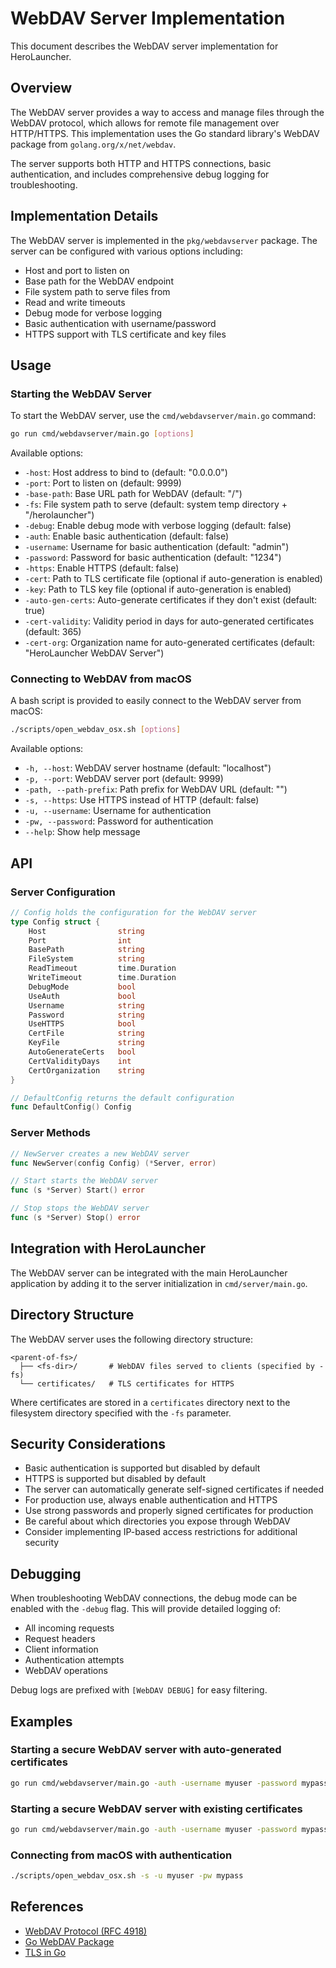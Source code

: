 # WebDAV Server Implementation

This document describes the WebDAV server implementation for HeroLauncher.

## Overview

The WebDAV server provides a way to access and manage files through the WebDAV protocol, which allows for remote file management over HTTP/HTTPS. This implementation uses the Go standard library's WebDAV package from `golang.org/x/net/webdav`.

The server supports both HTTP and HTTPS connections, basic authentication, and includes comprehensive debug logging for troubleshooting.

## Implementation Details

The WebDAV server is implemented in the `pkg/webdavserver` package. The server can be configured with various options including:

- Host and port to listen on
- Base path for the WebDAV endpoint
- File system path to serve files from
- Read and write timeouts
- Debug mode for verbose logging
- Basic authentication with username/password
- HTTPS support with TLS certificate and key files

## Usage

### Starting the WebDAV Server

To start the WebDAV server, use the `cmd/webdavserver/main.go` command:

```bash
go run cmd/webdavserver/main.go [options]
```

Available options:

- `-host`: Host address to bind to (default: "0.0.0.0")
- `-port`: Port to listen on (default: 9999)
- `-base-path`: Base URL path for WebDAV (default: "/")
- `-fs`: File system path to serve (default: system temp directory + "/herolauncher")
- `-debug`: Enable debug mode with verbose logging (default: false)
- `-auth`: Enable basic authentication (default: false)
- `-username`: Username for basic authentication (default: "admin")
- `-password`: Password for basic authentication (default: "1234")
- `-https`: Enable HTTPS (default: false)
- `-cert`: Path to TLS certificate file (optional if auto-generation is enabled)
- `-key`: Path to TLS key file (optional if auto-generation is enabled)
- `-auto-gen-certs`: Auto-generate certificates if they don't exist (default: true)
- `-cert-validity`: Validity period in days for auto-generated certificates (default: 365)
- `-cert-org`: Organization name for auto-generated certificates (default: "HeroLauncher WebDAV Server")

### Connecting to WebDAV from macOS

A bash script is provided to easily connect to the WebDAV server from macOS:

```bash
./scripts/open_webdav_osx.sh [options]
```

Available options:

- `-h, --host`: WebDAV server hostname (default: "localhost")
- `-p, --port`: WebDAV server port (default: 9999)
- `-path, --path-prefix`: Path prefix for WebDAV URL (default: "")
- `-s, --https`: Use HTTPS instead of HTTP (default: false)
- `-u, --username`: Username for authentication
- `-pw, --password`: Password for authentication
- `--help`: Show help message

## API

### Server Configuration

```go
// Config holds the configuration for the WebDAV server
type Config struct {
    Host                string
    Port                int
    BasePath            string
    FileSystem          string
    ReadTimeout         time.Duration
    WriteTimeout        time.Duration
    DebugMode           bool
    UseAuth             bool
    Username            string
    Password            string
    UseHTTPS            bool
    CertFile            string
    KeyFile             string
    AutoGenerateCerts   bool
    CertValidityDays    int
    CertOrganization    string
}

// DefaultConfig returns the default configuration
func DefaultConfig() Config
```

### Server Methods

```go
// NewServer creates a new WebDAV server
func NewServer(config Config) (*Server, error)

// Start starts the WebDAV server
func (s *Server) Start() error

// Stop stops the WebDAV server
func (s *Server) Stop() error
```

## Integration with HeroLauncher

The WebDAV server can be integrated with the main HeroLauncher application by adding it to the server initialization in `cmd/server/main.go`.

## Directory Structure

The WebDAV server uses the following directory structure:

```
<parent-of-fs>/
  ├── <fs-dir>/       # WebDAV files served to clients (specified by -fs)
  └── certificates/   # TLS certificates for HTTPS
```

Where certificates are stored in a `certificates` directory next to the filesystem directory specified with the `-fs` parameter.

## Security Considerations

- Basic authentication is supported but disabled by default
- HTTPS is supported but disabled by default
- The server can automatically generate self-signed certificates if needed
- For production use, always enable authentication and HTTPS
- Use strong passwords and properly signed certificates for production
- Be careful about which directories you expose through WebDAV
- Consider implementing IP-based access restrictions for additional security

## Debugging

When troubleshooting WebDAV connections, the debug mode can be enabled with the `-debug` flag. This will provide detailed logging of:

- All incoming requests
- Request headers
- Client information
- Authentication attempts
- WebDAV operations

Debug logs are prefixed with `[WebDAV DEBUG]` for easy filtering.

## Examples

### Starting a secure WebDAV server with auto-generated certificates

```bash
go run cmd/webdavserver/main.go -auth -username myuser -password mypass -https -fs /path/to/files -debug
```

### Starting a secure WebDAV server with existing certificates

```bash
go run cmd/webdavserver/main.go -auth -username myuser -password mypass -https -cert /path/to/cert.pem -key /path/to/key.pem -fs /path/to/files -debug -auto-gen-certs=false
```

### Connecting from macOS with authentication

```bash
./scripts/open_webdav_osx.sh -s -u myuser -pw mypass
```

## References

- [WebDAV Protocol (RFC 4918)](https://tools.ietf.org/html/rfc4918)
- [Go WebDAV Package](https://pkg.go.dev/golang.org/x/net/webdav)
- [TLS in Go](https://pkg.go.dev/crypto/tls)
